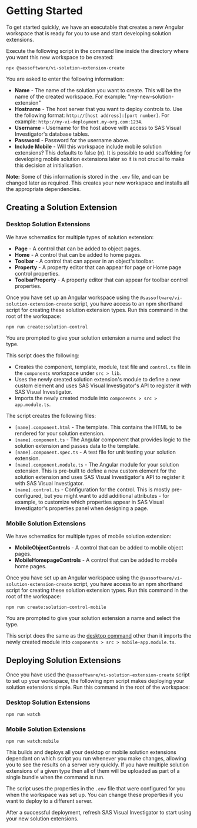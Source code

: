 # Getting Started

To get started quickly, we have an executable that creates a new Angular workspace that is ready for you to use and start developing solution extensions.

Execute the following script in the command line inside the directory where you want this new workspace to be created:

```shell
npx @sassoftware/vi-solution-extension-create
```

You are asked to enter the following information:

-   **Name** - The name of the solution you want to create. This will be the name of the created workspace.
    For example: "my-new-solution-extension"
-   **Hostname** - The host server that you want to deploy controls to. Use the following format:
    `http://[host address]:[port number]`.
    For example:
    `http://my-vi-deployment.my-org.com:1234`.
-   **Username** - Username for the host above with access to SAS Visual Investigator's database tables.
-   **Password** - Password for the username above.
-   **Include Mobile** - Will this workspace include mobile solution extensions? This defaults to false (n). It is possible to add scaffolding for developing mobile solution extensions later so it is not crucial to make this decision at initialisation.

**Note:** Some of this information is stored in the `.env` file, and can be changed later as required.
This creates your new workspace and installs all the appropriate dependencies.

## Creating a Solution Extension

### Desktop Solution Extensions

We have schematics for multiple types of solution extension:

-   **Page** - A control that can be added to object pages.
-   **Home** - A control that can be added to home pages.
-   **Toolbar** - A control that can appear in an object's toolbar.
-   **Property** - A property editor that can appear for page or Home page control properties.
-   **ToolbarProperty** - A property editor that can appear for toolbar control properties.

Once you have set up an Angular workspace using the `@sassoftware/vi-solution-extension-create` script, you have access to an npm shorthand script for creating these solution extension types. Run this command in the root of the workspace:

```shell
npm run create:solution-control
```

You are prompted to give your solution extension a name and select the type.

This script does the following:

-   Creates the component, template, module, test file and `control.ts` file in the `components` workspace under `src > lib`.
-   Uses the newly created solution extension's module to define a new custom element and uses SAS Visual Investigator's API to register it with SAS Visual Investigator.
-   Imports the newly created module into `components > src > app.module.ts`.

The script creates the following files:

-   `[name].component.html` - The template. This contains the HTML to be rendered for your solution extension.
-   `[name].component.ts` - The Angular component that provides logic to the solution extension and passes data to the template.
-   `[name].component.spec.ts` - A test file for unit testing your solution extension.
-   `[name].component.module.ts` - The Angular module for your solution extension. This is pre-built to define a new custom element for the solution extension and uses SAS Visual Investigator's API to register it with SAS Visual Investigator.
-   `[name].control.ts` - Configuration for the control. This is mostly pre-configured, but you might want to add additional attributes - for example, to customize which properties appear in SAS Visual Investigator's properties panel when designing a page.

### Mobile Solution Extensions

We have schematics for multiple types of mobile solution extension:

-   **MobileObjectControls** - A control that can be added to mobile object pages.
-   **MobileHomepageControls** - A control that can be added to mobile home pages.

Once you have set up an Angular workspace using the `@sassoftware/vi-solution-extension-create` script, you have access to an npm shorthand script for creating these solution extension types. Run this command in the root of the workspace:

```shell
npm run create:solution-control-mobile
```

You are prompted to give your solution extension a name and select the type.

This script does the same as the [desktop command](#desktop-solution-extensions) other than it imports the newly created module into `components > src > mobile-app.module.ts`.

## Deploying Solution Extensions

Once you have used the `@sassoftware/vi-solution-extension-create` script to set up your workspace, the following npm script makes deploying your solution extensions simple. Run this command in the root of the workspace:

### Desktop Solution Extensions

```shell
npm run watch
```

### Mobile Solution Extensions

```shell
npm run watch:mobile
```

This builds and deploys all your desktop or mobile solution extensions dependant on which script you run whenever you make changes, allowing you to see the results on a server very quickly. If you have multiple solution extensions of a given type then all of them will be uploaded as part of a single bundle when the command is run.

The script uses the properties in the `.env` file that were configured for you when the workspace was set up. You can change these properties if you want to deploy to a different server.

After a successful deployment, refresh SAS Visual Investigator to start using your new solution extensions.
